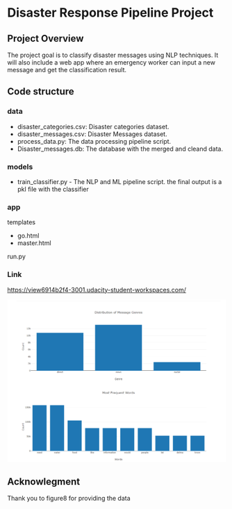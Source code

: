 # Disaster Response Pipeline Project
## **Project Overview**

The project goal is to classify disaster messages using NLP techniques. 
It will also include a web app where an emergency worker can input a new message and get the classification result.

## **Code structure**

### data
+ disaster_categories.csv: Disaster categories dataset.
+ disaster_messages.csv: Disaster Messages dataset.
+ process_data.py: The data processing pipeline script.
+ Disaster_messages.db: The database with the merged and cleand data.

### models
+ train_classifier.py - The NLP and ML pipeline script. the final output is a pkl file with the classifier

### app
templates
+ go.html
+ master.html

run.py 

### Link
https://view6914b2f4-3001.udacity-student-workspaces.com/

<img src="/app/disaster_pipeline.png" />

## **Acknowlegment**
Thank you to figure8 for providing the data 
